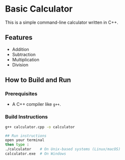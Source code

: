 # Basic Calculator

This is a simple command-line calculator written in C++.

## Features

- Addition
- Subtraction
- Multiplication
- Division

## How to Build and Run

### Prerequisites

- A C++ compiler like `g++`.

### Build Instructions

```sh
g++ calculator.cpp -o calculator

## Run instructions
open your terminal
then type :
./calculator    # On Unix-based systems (Linux/macOS)
calculator.exe  # On Windows
